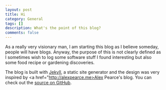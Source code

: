 ```yaml
---
layout: post
title: Hi
category: General
tags: []
description: What's the point of this blog?
comments: false
---
```

As a really very visionary man, I am starting this blog as I believe someday, people will have blogs.
Anyway, the purpose of this is not clearly defined as I sometimes wish to log some software stuff I found
interesting but also some food recipe or gardening discoveries.

The blog is built with [Jekyll](https://github.com/mojombo/jekyll), a static site generator and the design was very inspired by <a href="http://alexpearce.me>Alex Pearce</a>'s blog. You can check out the [source on GitHub](https://github.com/mrchlblng/mrchlblng.github.io).

